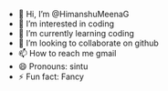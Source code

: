 - 👋 Hi, I’m @HimanshuMeenaG
- 👀 I’m interested in coding
- 🌱 I’m currently learning coding
- 💞️ I’m looking to collaborate on github
- 📫 How to reach me gmail
- 😄 Pronouns: sintu
- ⚡ Fun fact: Fancy

<!---
HimanshuMeenaG/HimanshuMeenaG is a ✨ special ✨ repository because its `README.md` (this file) appears on your GitHub profile.
You can click the Preview link to take a look at your changes.
--->
